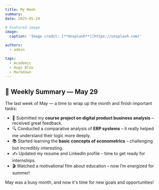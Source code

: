 ```yaml
---
title: My Week
summary: 
date: 2025-05-29

# Featured image
image:
  caption: 'Image credit: [**Unsplash**](https://unsplash.com)'

authors:
  - admin

tags:
  - Academic
  - Hugo Blox
  - Markdown
---
```


## 📅 Weekly Summary — May 29  

The last week of May — a time to wrap up the month and finish important tasks:  

- 🧾 Submitted my **course project on digital product business analysis** – received great feedback.  
- 🔍 Conducted a comparative analysis of **ERP systems** – it really helped me understand their logic more deeply.  
- 📚 Started learning the **basic concepts of econometrics** – challenging but incredibly interesting.  
- ✍️ Updated my resume and LinkedIn profile – time to get ready for internships.  
- 🎬 Watched a motivational film about education – now I’m energized for summer!  

May was a busy month, and now it's time for new goals and opportunities!

